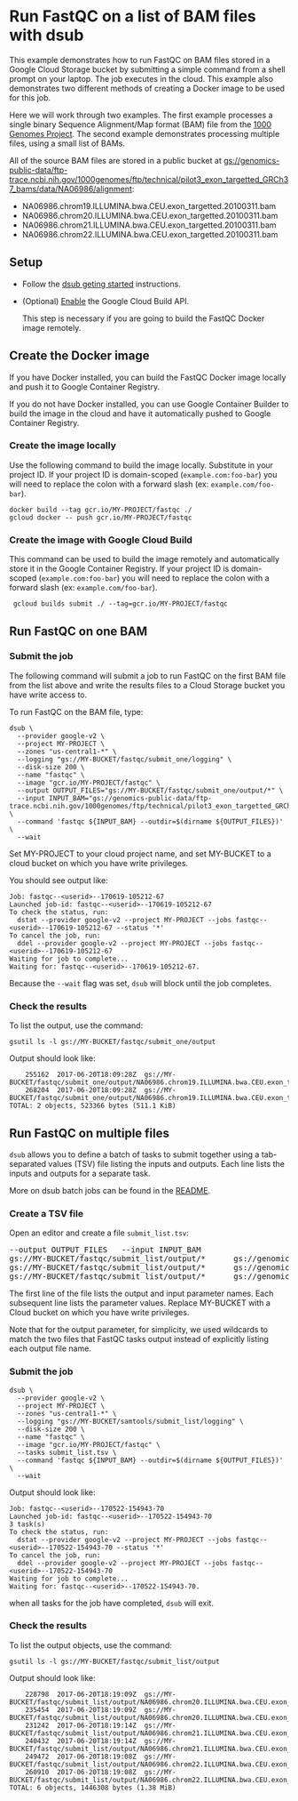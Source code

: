 # Run FastQC on a list of BAM files with dsub

This example demonstrates how to run FastQC on BAM files stored in a
Google Cloud Storage bucket by submitting a simple command from a shell prompt
on your laptop. The job executes in the cloud. This example also demonstrates
two different methods of creating a Docker image to be used for this job.

Here we will work through two examples. The first example processes a single
binary Sequence Alignment/Map format (BAM) file from the
[1000 Genomes Project](http://www.internationalgenome.org/). The second
example demonstrates processing multiple files, using a small list of BAMs.

All of the source BAM files are stored in a public bucket at
[gs://genomics-public-data/ftp-trace.ncbi.nih.gov/1000genomes/ftp/technical/pilot3_exon_targetted_GRCh37_bams/data/NA06986/alignment](https://console.cloud.google.com/storage/browser/genomics-public-data/ftp-trace.ncbi.nih.gov/1000genomes/ftp/technical/pilot3_exon_targetted_GRCh37_bams/data/NA06986/alignment/):

* NA06986.chrom19.ILLUMINA.bwa.CEU.exon_targetted.20100311.bam
* NA06986.chrom20.ILLUMINA.bwa.CEU.exon_targetted.20100311.bam
* NA06986.chrom21.ILLUMINA.bwa.CEU.exon_targetted.20100311.bam
* NA06986.chrom22.ILLUMINA.bwa.CEU.exon_targetted.20100311.bam


## Setup

* Follow the [dsub geting started](../../README.md#getting-started)
  instructions.

* (Optional) [Enable](https://console.cloud.google.com/flows/enableapi?apiid=cloudbuild.googleapis.com)
  the Google Cloud Build API.

  This step is necessary if you are going to build the FastQC Docker image
  remotely.


## Create the Docker image

If you have Docker installed, you can build the FastQC Docker image
locally and push it to Google Container Registry.

If you do not have Docker installed, you can use Google Container
Builder to build the image in the cloud and have it automatically pushed to
Google Container Registry.


### Create the image locally

Use the following command to build the image locally. Substitute in your
project ID. If your project ID is domain-scoped (`example.com:foo-bar`)
you will need to replace the colon with a forward slash
(ex: `example.com/foo-bar`).

```
docker build --tag gcr.io/MY-PROJECT/fastqc ./
gcloud docker -- push gcr.io/MY-PROJECT/fastqc
```

### Create the image with Google Cloud Build

This command can be used to build the image remotely and automatically store
it in the Google Container Registry. If your project ID is domain-scoped
(`example.com:foo-bar`) you will need to replace the colon with a forward slash
(ex: `example.com/foo-bar`).

```
 gcloud builds submit ./ --tag=gcr.io/MY-PROJECT/fastqc
```


## Run FastQC on one BAM

### Submit the job

The following command will submit a job to run FastQC on the first BAM file
from the list above and write the results files to a Cloud Storage bucket
you have write access to.

To run FastQC on the BAM file, type:

```
dsub \
  --provider google-v2 \
  --project MY-PROJECT \
  --zones "us-central1-*" \
  --logging "gs://MY-BUCKET/fastqc/submit_one/logging" \
  --disk-size 200 \
  --name "fastqc" \
  --image "gcr.io/MY-PROJECT/fastqc" \
  --output OUTPUT_FILES="gs://MY-BUCKET/fastqc/submit_one/output/*" \
  --input INPUT_BAM="gs://genomics-public-data/ftp-trace.ncbi.nih.gov/1000genomes/ftp/technical/pilot3_exon_targetted_GRCh37_bams/data/NA06986/alignment/NA06986.chrom19.ILLUMINA.bwa.CEU.exon_targetted.20100311.bam" \
  --command 'fastqc ${INPUT_BAM} --outdir=$(dirname ${OUTPUT_FILES})' \
  --wait
```

Set MY-PROJECT to your cloud project name, and set MY-BUCKET to a cloud bucket
on which you have write privileges.

You should see output like:

```
Job: fastqc--<userid>--170619-105212-67
Launched job-id: fastqc--<userid>--170619-105212-67
To check the status, run:
  dstat --provider google-v2 --project MY-PROJECT --jobs fastqc--<userid>--170619-105212-67 --status '*'
To cancel the job, run:
  ddel --provider google-v2 --project MY-PROJECT --jobs fastqc--<userid>--170619-105212-67
Waiting for job to complete...
Waiting for: fastqc--<userid>--170619-105212-67.
```

Because the `--wait` flag was set, `dsub` will block until the job completes.

### Check the results

To list the output, use the command:

```
gsutil ls -l gs://MY-BUCKET/fastqc/submit_one/output
```

Output should look like:

```
    255162  2017-06-20T18:09:28Z  gs://MY-BUCKET/fastqc/submit_one/output/NA06986.chrom19.ILLUMINA.bwa.CEU.exon_targetted.20100311_fastqc.html
    268204  2017-06-20T18:09:28Z  gs://MY-BUCKET/fastqc/submit_one/output/NA06986.chrom19.ILLUMINA.bwa.CEU.exon_targetted.20100311_fastqc.zip
TOTAL: 2 objects, 523366 bytes (511.1 KiB)
```

## Run FastQC on multiple files

`dsub` allows you to define a batch of tasks to submit together using a
tab-separated values (TSV) file listing the inputs and outputs.
Each line lists the inputs and outputs for a separate task.

More on dsub batch jobs can be found in the
[README](../../README#submitting-a-batch-job).

### Create a TSV file

Open an editor and create a file `submit_list.tsv`:

<pre>
--output OUTPUT_FILES&#9;--input INPUT_BAM
gs://MY-BUCKET/fastqc/submit_list/output/*&#9;gs://genomics-public-data/ftp-trace.ncbi.nih.gov/1000genomes/ftp/technical/pilot3_exon_targetted_GRCh37_bams/data/NA06986/alignment/NA06986.chrom20.ILLUMINA.bwa.CEU.exon_targetted.20100311.bam
gs://MY-BUCKET/fastqc/submit_list/output/*&#9;gs://genomics-public-data/ftp-trace.ncbi.nih.gov/1000genomes/ftp/technical/pilot3_exon_targetted_GRCh37_bams/data/NA06986/alignment/NA06986.chrom21.ILLUMINA.bwa.CEU.exon_targetted.20100311.bam
gs://MY-BUCKET/fastqc/submit_list/output/*&#9;gs://genomics-public-data/ftp-trace.ncbi.nih.gov/1000genomes/ftp/technical/pilot3_exon_targetted_GRCh37_bams/data/NA06986/alignment/NA06986.chrom22.ILLUMINA.bwa.CEU.exon_targetted.20100311.bam
</pre>

The first line of the file lists the output and input parameter names.
Each subsequent line lists the parameter values.
Replace MY-BUCKET with a Cloud bucket on which you have write privileges.

Note that for the output parameter, for simplicity, we used wildcards to match
the two files that FastQC tasks output instead of explicitly listing each
output file name.

### Submit the job

```
dsub \
  --provider google-v2 \
  --project MY-PROJECT \
  --zones "us-central1-*" \
  --logging "gs://MY-BUCKET/samtools/submit_list/logging" \
  --disk-size 200 \
  --name "fastqc" \
  --image "gcr.io/MY-PROJECT/fastqc" \
  --tasks submit_list.tsv \
  --command 'fastqc ${INPUT_BAM} --outdir=$(dirname ${OUTPUT_FILES})' \
  --wait
```

Output should look like:

```
Job: fastqc--<userid>--170522-154943-70
Launched job-id: fastqc--<userid>--170522-154943-70
3 task(s)
To check the status, run:
  dstat --provider google-v2 --project MY-PROJECT --jobs fastqc--<userid>--170522-154943-70 --status '*'
To cancel the job, run:
  ddel --provider google-v2 --project MY-PROJECT --jobs fastqc--<userid>--170522-154943-70
Waiting for job to complete...
Waiting for: fastqc--<userid>--170522-154943-70.
```

when all tasks for the job have completed, `dsub` will exit.

### Check the results

To list the output objects, use the command:

```
gsutil ls -l gs://MY-BUCKET/fastqc/submit_list/output
```

Output should look like:

```
    228798  2017-06-20T18:19:09Z  gs://MY-BUCKET/fastqc/submit_list/output/NA06986.chrom20.ILLUMINA.bwa.CEU.exon_targetted.20100311_fastqc.html
    235454  2017-06-20T18:19:09Z  gs://MY-BUCKET/fastqc/submit_list/output/NA06986.chrom20.ILLUMINA.bwa.CEU.exon_targetted.20100311_fastqc.zip
    231242  2017-06-20T18:19:14Z  gs://MY-BUCKET/fastqc/submit_list/output/NA06986.chrom21.ILLUMINA.bwa.CEU.exon_targetted.20100311_fastqc.html
    240432  2017-06-20T18:19:14Z  gs://MY-BUCKET/fastqc/submit_list/output/NA06986.chrom21.ILLUMINA.bwa.CEU.exon_targetted.20100311_fastqc.zip
    249472  2017-06-20T18:19:08Z  gs://MY-BUCKET/fastqc/submit_list/output/NA06986.chrom22.ILLUMINA.bwa.CEU.exon_targetted.20100311_fastqc.html
    260910  2017-06-20T18:19:08Z  gs://MY-BUCKET/fastqc/submit_list/output/NA06986.chrom22.ILLUMINA.bwa.CEU.exon_targetted.20100311_fastqc.zip
TOTAL: 6 objects, 1446308 bytes (1.38 MiB)
```

